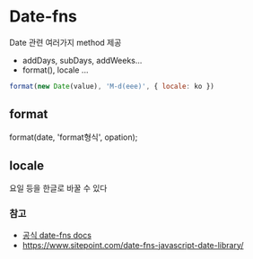 # Date-fns
Date 관련 여러가지 method 제공

- addDays, subDays, addWeeks...
- format(), locale ...

```js
format(new Date(value), 'M-d(eee)', { locale: ko })
```
## format
format(date, 'format형식', opation);
  
## locale
요일 등을 한글로 바꿀 수 있다

### 참고
- [공식 date-fns docs](https://date-fns.org/docs/Getting-Started)
- https://www.sitepoint.com/date-fns-javascript-date-library/